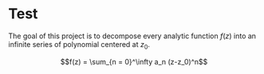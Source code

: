# Test
The goal of this project is to decompose every analytic function $f(z)$ into an infinite series of polynomial centered at $z_0$.

$$f(z) = \sum_{n = 0}^\infty a_n (z-z_0)^n$$
